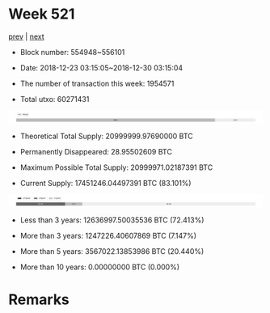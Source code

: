 # Week 521

[prev](week0520.md) | [next](week0522.md)

- Block number: 554948~556101

- Date: 2018-12-23 03:15:05~2018-12-30 03:15:04

- The number of transaction this week: 1954571

- Total utxo: 60271431

![](../images/mined_week0521.png)

- Theoretical Total Supply: 20999999.97690000 BTC

- Permanently Disappeared: 28.95502609 BTC

- Maximum Possible Total Supply: 20999971.02187391 BTC

- Current Supply: 17451246.04497391 BTC (83.101%)

![](../images/year_week0521.png)


- Less than 3 years: 12636997.50035536 BTC (72.413%)

- More than 3 years: 1247226.40607869 BTC (7.147%)

- More than 5 years: 3567022.13853986 BTC (20.440%)

- More than 10 years: 0.00000000 BTC (0.000%)

# Remarks

